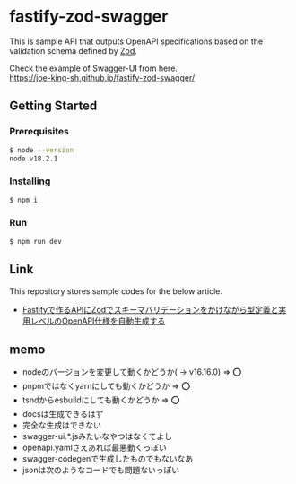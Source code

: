 # fastify-zod-swagger

This is sample API that outputs OpenAPI specifications based on the validation schema defined by [Zod]().

Check the example of Swagger-UI from here.  
https://joe-king-sh.github.io/fastify-zod-swagger/


## Getting Started

### Prerequisites

```bash
$ node --version
node v18.2.1
```

### Installing

```bash
$ npm i
```

### Run

```bash
$ npm run dev
```

## Link

This repository stores sample codes for the below article.
- [Fastifyで作るAPIにZodでスキーマバリデーションをかけながら型定義と実用レベルのOpenAPI仕様を自動生成する](https://dev.classmethod.jp/articles/fastify-zod-openapi/)


## memo

- nodeのバージョンを変更して動くかどうか( -> v16.16.0) => ⭕️
- pnpmではなくyarnにしても動くかどうか => ⭕️
- tsndからesbuildにしても動くかどうか => ⭕️
- docsは生成できるはず
 - 完全な生成はできない
 - swagger-ui.*.jsみたいなやつはなくてよし
 - openapi.yamlさえあれば最悪動くっぽい
  - swagger-codegenで生成したものでもないなあ
  - jsonは次のようなコードでも問題ないっぽい
